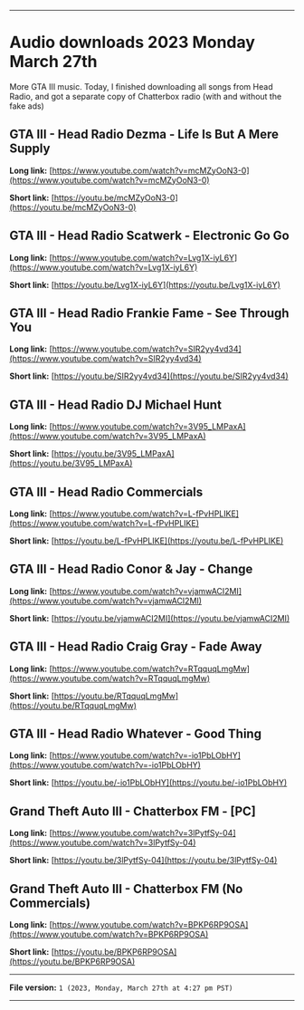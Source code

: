 
***

# Audio downloads 2023 Monday March 27th

More GTA III music. Today, I finished downloading all songs from Head Radio, and got a separate copy of Chatterbox radio (with and without the fake ads)

## GTA III - Head Radio **Dezma - Life Is But A Mere Supply**

**Long link:** [https://www.youtube.com/watch?v=mcMZyOoN3-0](https://www.youtube.com/watch?v=mcMZyOoN3-0)

**Short link:** [https://youtu.be/mcMZyOoN3-0](https://youtu.be/mcMZyOoN3-0)

## GTA III - Head Radio **Scatwerk - Electronic Go Go**

**Long link:** [https://www.youtube.com/watch?v=Lvg1X-iyL6Y](https://www.youtube.com/watch?v=Lvg1X-iyL6Y)

**Short link:** [https://youtu.be/Lvg1X-iyL6Y](https://youtu.be/Lvg1X-iyL6Y)

## GTA III - Head Radio **Frankie Fame - See Through You** 

**Long link:** [https://www.youtube.com/watch?v=SIR2yy4vd34](https://www.youtube.com/watch?v=SIR2yy4vd34)

**Short link:** [https://youtu.be/SIR2yy4vd34](https://youtu.be/SIR2yy4vd34)

## GTA III - Head Radio **DJ Michael Hunt**

**Long link:** [https://www.youtube.com/watch?v=3V95_LMPaxA](https://www.youtube.com/watch?v=3V95_LMPaxA)

**Short link:** [https://youtu.be/3V95_LMPaxA](https://youtu.be/3V95_LMPaxA)

## GTA III - Head Radio **Commercials**

**Long link:** [https://www.youtube.com/watch?v=L-fPvHPLIKE](https://www.youtube.com/watch?v=L-fPvHPLIKE)

**Short link:** [https://youtu.be/L-fPvHPLIKE](https://youtu.be/L-fPvHPLIKE)

## GTA III - Head Radio **Conor & Jay - Change**

**Long link:** [https://www.youtube.com/watch?v=vjamwACI2MI](https://www.youtube.com/watch?v=vjamwACI2MI)

**Short link:** [https://youtu.be/vjamwACI2MI](https://youtu.be/vjamwACI2MI)

## GTA III - Head Radio **Craig Gray - Fade Away**

**Long link:** [https://www.youtube.com/watch?v=RTqquqLmgMw](https://www.youtube.com/watch?v=RTqquqLmgMw)

**Short link:** [https://youtu.be/RTqquqLmgMw](https://youtu.be/RTqquqLmgMw)

## GTA III - Head Radio **Whatever - Good Thing**

**Long link:** [https://www.youtube.com/watch?v=-io1PbLObHY](https://www.youtube.com/watch?v=-io1PbLObHY)

**Short link:** [https://youtu.be/-io1PbLObHY](https://youtu.be/-io1PbLObHY)

## Grand Theft Auto III - Chatterbox FM - [PC]

**Long link:** [https://www.youtube.com/watch?v=3lPytfSy-04](https://www.youtube.com/watch?v=3lPytfSy-04)

**Short link:** [https://youtu.be/3lPytfSy-04](https://youtu.be/3lPytfSy-04)

## Grand Theft Auto III - Chatterbox FM (No Commercials) 

**Long link:** [https://www.youtube.com/watch?v=BPKP6RP9OSA](https://www.youtube.com/watch?v=BPKP6RP9OSA)

**Short link:** [https://youtu.be/BPKP6RP9OSA](https://youtu.be/BPKP6RP9OSA)

<!-- Template

**Long link:** []()

**Short link:** []()

!-->

***

**File version:** `1 (2023, Monday, March 27th at 4:27 pm PST)`

***
